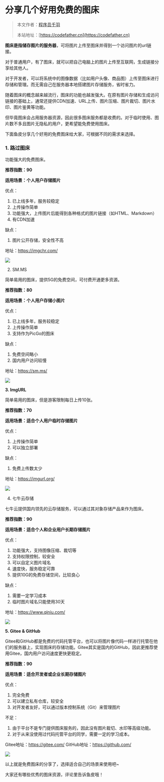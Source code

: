 # 分享几个好用免费的图床

> 本文作者：[程序员千羽](https://yuyuanweb.feishu.cn/wiki/Abldw5WkjidySxkKxU2cQdAtnah)
>
> 本站地址：[https://codefather.cn](https://codefather.cn)

**图床是指储存图片的服务器**，可将图片上传至图床并得到一个访问图片的url链接。

对于普通用户，有了图床，就可以把自己电脑上的图片上传至互联网，生成链接分享给其他人。

对于开发者，可以将系统中的图像数据（比如用户头像、商品图）上传至图床进行存储和管理。而无需自己在服务器本地搭建图片存储服务，省时省力。

随着图床的概念越来越流行，图床的功能也越发强大。在原有图片存储和生成访问链接的基础上，通常还提供CDN加速、URL上传、图片压缩、图片裁切、图片水印、图片鉴黄等功能。

但毕竟图床会占用服务器资源，因此很多图床服务都是收费的。对于临时使用、图片数不多且图片无隐私的用户，更希望能免费使用图床。

下面鱼皮分享几个好用的免费图床给大家，可根据不同的需求来选择。

### **1. 路过图床**

功能强大的免费图床。

**推荐指数：90**

**适用场景：个人用户存储图片**

优点：

1. 已上线多年，服务较稳定
2. 上传操作简单
3. 功能强大，上传图片后能得到各种格式的图片链接（如HTML、Markdown）
4. 有CDN加速

缺点：

1. 图片公开存储，安全性不高

地址：https://imgchr.com/

![](https://pic.yupi.icu/5563/202311090922113.png)

2. SM.MS

简单易用的图床，提供5G的免费空间，可付费开通更多资源。

**推荐指数：80**

**适用场景：个人用户存储小图片**

优点：

1. 已上线多年，服务较稳定
2. 上传操作简单
3. 支持作为PicGo的图床

缺点：

1. 免费空间略小
2. 国内用户访问较慢

地址：https://sm.ms/

![](https://pic.yupi.icu/5563/202311090922690.png)


**3. ImgURL**

简单易用的图床，但是游客限制每日上传10张。

**推荐指数：70**

**适用场景：适合个人用户临时存储图片**

优点：

1. 上传操作简单
2. 可以独立部署

缺点：

1. 免费上传数太少

地址：https://imgurl.org/

![](https://pic.yupi.icu/5563/202311090922911.png)

4. 七牛云存储

七牛云提供国内领先的云存储服务，可以通过其对象存储产品来作为图床。

**推荐指数：90**

**适用场景：适合个人和企业用户长期存储图片**

优点：

1. 功能强大，支持图像压缩、裁切等
2. 支持权限控制，较安全
3. 可以自定义图片域名
4. 速度快，服务稳定可靠
5. 提供10G的免费存储空间，比较良心

缺点：

1. 需要一定学习成本
2. 临时图片域名只能使用30天

地址：https://www.qiniu.com/

![](https://pic.yupi.icu/5563/202311090922718.png)

**5. Gitee & GitHub**

Gitee和GitHub都是免费的代码托管平台，也可以将图片像代码一样进行托管在他们的服务器上，实现图床的存储功能。Gitee其实是国内的GitHub，因此更推荐使用Gitee，国内用户访问速度更快更稳定。

**推荐指数：90** 

**适用场景：适合开发者或企业长期存储图片**

优点：

1. 完全免费
2. 可以建立私有仓库，较安全
3. 对开发者友好，可以通过版本控制系统（Git）来管理图片

不足：

1. 由于平台不是专门提供图床服务的，因此没有图片裁切、水印等高级功能。
2. 对于从来没使用过代码托管平台的同学，需要一定的学习成本。

Gitee地址：https://gitee.com/
GitHub地址：https://github.com/

![](https://pic.yupi.icu/5563/202311090922857.png)


以上就是免费图床的分享了，选择适合自己的场景来使用吧~

大家还有哪些优秀的图床资源，评论里告诉鱼皮哦！